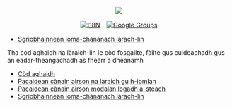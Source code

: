 <p align="center"><a href="https://wac.tax"><img src="https://cdn.jsdelivr.net/gh/wactax/img/logo.svg"/></a></p><p align="center"><a href="https://github.com/wactax/wac.tax/blob/main/doc/README.md#readme"><img alt="I18N" src="https://cdn.jsdelivr.net/gh/wactax/img/t.svg"/></a>　<a href="https://groups.google.com/u/2/g/wactax"><img alt="Google Groups" src="https://cdn.jsdelivr.net/gh/wactax/img/g-groups.svg"/></a></p>

* [Sgrìobhainnean ioma-chànanach làrach-lìn](https://github.com/xxai-doc)

Tha còd aghaidh na làraich-lìn le còd fosgailte, fàilte gus cuideachadh gus an eadar-theangachadh as fheàrr a dhèanamh

* [Còd aghaidh](https://github.com/xxai-art/web)
* [Pacaidean cànain airson na làraich gu h-iomlan](https://github.com/xxai-art/web/tree/main/i18n)
* [Pacaidean cànain airson modalan logadh a-steach](https://github.com/wacpkg/user/tree/main/ui.i18n)
* [Sgrìobhainnean ioma-chànanach làrach-lìn](https://github.com/xxai-doc)

